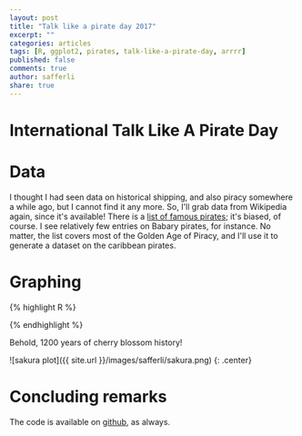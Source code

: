 ```yaml
---
layout: post
title: "Talk like a pirate day 2017"
excerpt: ""
categories: articles
tags: [R, ggplot2, pirates, talk-like-a-pirate-day, arrrr]
published: false
comments: true
author: safferli
share: true
---
```


# International Talk Like A Pirate Day

# Data

I thought I had seen data on historical shipping, and also piracy somewhere a while ago, but I cannot find it any more. So, I'll grab data from Wikipedia again, since it's available! There is a [list of famous pirates](https://en.wikipedia.org/w/index.php?title=List_of_pirates); it's biased, of course. I see relatively few entries on Babary pirates, for instance. No matter, the list covers most of the Golden Age of Piracy, and I'll use it to generate a dataset on the caribbean pirates. 

# Graphing


{% highlight R %}

{% endhighlight %}

Behold, 1200 years of cherry blossom history! 

![sakura plot]({{ site.url }}/images/safferli/sakura.png)
{: .center}


# Concluding remarks

The code is available on [github](https://github.com/safferli/pirates), as always. 




